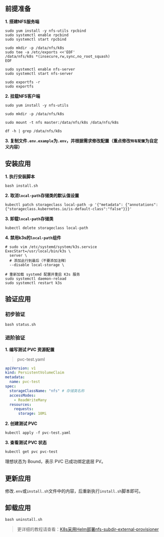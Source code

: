 前提准备
---

**1. 搭建NFS服务端**

```shell
sudo yum install -y nfs-utils rpcbind
sudo systemctl enable rpcbind
sudo systemctl start rpcbind

sudo mkdir -p /data/nfs/k8s
sudo tee -a /etc/exports <<'EOF'
/data/nfs/k8s *(insecure,rw,sync,no_root_squash)
EOF

sudo systemctl enable nfs-server
sudo systemctl start nfs-server

sudo exportfs -r
sudo exportfs
```

**2. 挂载NFS客户端**

```shell
sudo yum install -y nfs-utils

sudo mkdir -p /data/nfs/k8s 

sudo mount -t nfs master:/data/nfs/k8s /data/nfs/k8s

df -h | grep /data/nfs/k8s
```

**3. 复制文件`.env.example`为`.env`，并根据需求修改配置（重点修改`特有配置`为自定义内容）**

安装应用
---

**1. 执行安装脚本**

```shell
bash install.sh
```

**2. 取消`local-path`存储类的默认值设置**

```shell
kubectl patch storageclass local-path -p '{"metadata": {"annotations":{"storageclass.kubernetes.io/is-default-class":"false"}}}'
```

**3. 卸载`local-path`存储类**

```shell
kubectl delete storageclass local-path
```

**4. 禁用k3s的`local-path`组件**

```shell
# sudo vim /etc/systemd/system/k3s.service
ExecStart=/usr/local/bin/k3s \
  server \
  # 添加此行到最后（不要添加注释）
  --disable local-storage \

# 重新加载 systemd 配置并重启 K3s 服务
sudo systemctl daemon-reload
sudo systemctl restart k3s
```
   
验证应用
---

### 初步验证

```shell
bash status.sh
```

### 进阶验证

**1. 编写测试 PVC 资源配置**

> pvc-test.yaml
```yaml
apiVersion: v1
kind: PersistentVolumeClaim
metadata:
  name: pvc-test
spec:
  storageClassName: "nfs" # 存储类名称
  accessModes:
    - ReadWriteMany
  resources:
    requests:
      storage: 10Mi
```

**2. 创建测试 PVC**

```shell
kubectl apply -f pvc-test.yaml
```
   
**3. 查看测试 PVC 状态**

```shell
kubectl get pvc pvc-test
```
理想状态为 Bound，表示 PVC 已成功绑定底层 PV。

更新应用
---

修改`.env`或`install.sh`文件中的内容，后重新执行`install.sh`脚本即可。

卸载应用
---

```shell
bash uninstall.sh
```

> 更详细的教程请查看：[K8s采用Helm部署nfs-subdir-external-provisioner](https://lbs.wiki/pages/cebdd494/)

